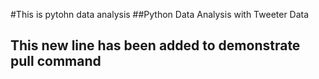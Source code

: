 #This is pytohn data analysis
##Python Data Analysis with Tweeter Data

## This new line has been added to demonstrate pull command

